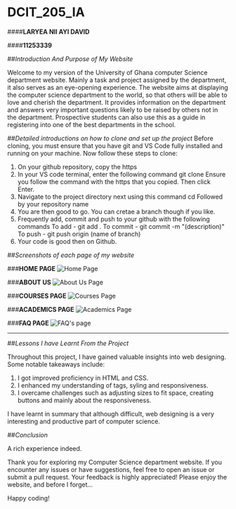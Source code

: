 # DCIT_205_IA
####**LARYEA NII AYI DAVID**

####**11253339**

##*Introduction And Purpose of My Website*

Welcome to my version of the University of Ghana computer Science department website. Mainly a task and project assigned by the department, it also serves as an eye-opening experience. The website aims at displaying the computer science department to the world, so that others will be able to love and cherish the department. It provides information on the department and answers very important questions likely to be raised by others not in the department. Prospective students can also use this as a guide in registering into one of the best departments in the school.

##*Detailed introductions on how to clone and set up the project*
Before cloning, you must ensure that you have git and VS Code fully installed and running on your machine.
Now follow these steps to clone:
1. On your github repository, copy the https 
2. In your VS code terminal, enter the following command
git clone 
Ensure you follow the command with the https that you copied. Then click Enter.
3. Navigate to the project directory next using this command
cd
Followed by your repository name
4. You are then good to go. You can cretae a branch though if you like.
5. Frequently add, commit and push to your github with the following commands
To add - git add .
To commit - git commit -m "(description)"
To push - git push origin (name of branch) 
6. Your code is good then on Github.

##*Screenshots of each page of my website*

###**HOME PAGE**
![Home Page](Home%20Page.jpeg)

###**ABOUT US**
![About Us Page](About%20Us%20Page.jpeg)

###**COURSES PAGE**
![Courses Page](Courses%20Page.jpeg)

###**ACADEMICS PAGE**
![Academics Page](Academics%20Page.jpeg)

###**FAQ PAGE**
![FAQ's page](FAQ's%20Page.jpeg)

****

##*Lessons I have Learnt From the Project*

Throughout this project, I have gained valuable insights into web designing. Some notable takeaways include:

1. I got improved proficiency in HTML and CSS.
2. I enhanced my understanding of tags, syling and responsiveness.
3. I overcame challenges such as adjusting sizes to fit space, creating buttons and mainly about the responsiveness.

I have learnt in summary that although difficult, web designing is a very interesting and productive part of computer science.

##*Conclusion*

A rich experience indeed.

Thank you for exploring my Computer Science department website. If you encounter any issues or have suggestions, feel free to open an issue or submit a pull request. Your feedback is highly appreciated!
Please enjoy the website, and before I forget...

Happy coding!